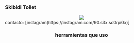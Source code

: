 ### Skibidi Toilet 
<div align="center"> 
<img src="Users\Yaret\Pictures\Screenshots\skibidi.png"> 
</div>
contacto: [instagram(https://instagram.com/90.s3x.sc0rpi0x)]
<div align = "center"> 
<h3> herramientas que uso</h3>
  
</div>
